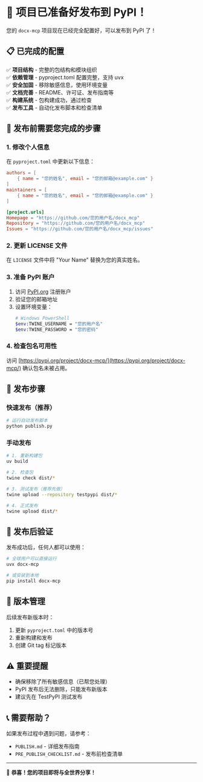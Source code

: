 # 🎉 项目已准备好发布到 PyPI！

您的 `docx-mcp` 项目现在已经完全配置好，可以发布到 PyPI 了！

## 📋 已完成的配置

✅ **项目结构** - 完整的包结构和模块组织  
✅ **依赖管理** - pyproject.toml 配置完整，支持 uvx  
✅ **安全加固** - 移除敏感信息，使用环境变量  
✅ **文档完善** - README、许可证、发布指南等  
✅ **构建系统** - 包构建成功，通过检查  
✅ **发布工具** - 自动化发布脚本和检查清单  

## 🔧 发布前需要您完成的步骤

### 1. 修改个人信息

在 `pyproject.toml` 中更新以下信息：

```toml
authors = [
    { name = "您的姓名", email = "您的邮箱@example.com" }
]
maintainers = [
    { name = "您的姓名", email = "您的邮箱@example.com" }
]

[project.urls]
Homepage = "https://github.com/您的用户名/docx_mcp"
Repository = "https://github.com/您的用户名/docx_mcp"
Issues = "https://github.com/您的用户名/docx_mcp/issues"
```

### 2. 更新 LICENSE 文件

在 `LICENSE` 文件中将 "Your Name" 替换为您的真实姓名。

### 3. 准备 PyPI 账户

1. 访问 [PyPI.org](https://pypi.org/) 注册账户
2. 验证您的邮箱地址
3. 设置环境变量：
   ```bash
   # Windows PowerShell
   $env:TWINE_USERNAME = "您的用户名"
   $env:TWINE_PASSWORD = "您的密码"
   ```

### 4. 检查包名可用性

访问 [https://pypi.org/project/docx-mcp/](https://pypi.org/project/docx-mcp/) 确认包名未被占用。

## 🚀 发布步骤

### 快速发布（推荐）

```bash
# 运行自动发布脚本
python publish.py
```

### 手动发布

```bash
# 1. 重新构建包
uv build

# 2. 检查包
twine check dist/*

# 3. 测试发布（推荐先做）
twine upload --repository testpypi dist/*

# 4. 正式发布
twine upload dist/*
```

## 📝 发布后验证

发布成功后，任何人都可以使用：

```bash
# 全球用户可以直接运行
uvx docx-mcp

# 或安装到本地
pip install docx-mcp
```

## 🔄 版本管理

后续发布新版本时：

1. 更新 `pyproject.toml` 中的版本号
2. 重新构建和发布
3. 创建 Git tag 标记版本

## ⚠️ 重要提醒

- 确保移除了所有敏感信息（已帮您处理）
- PyPI 发布后无法删除，只能发布新版本
- 建议先在 TestPyPI 测试发布

## 📞 需要帮助？

如果发布过程中遇到问题，请参考：
- `PUBLISH.md` - 详细发布指南
- `PRE_PUBLISH_CHECKLIST.md` - 发布前检查清单

---

🎊 **恭喜！您的项目即将与全世界分享！** 